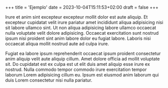 +++
title = 'Ejemplo'
date = 2023-10-04T15:11:53+02:00
draft = false
+++

Irure et anim sint excepteur excepteur mollit dolor est aute aliquip. Et excepteur cupidatat velit irure pariatur amet incididunt aliqua adipisicing nisi sit labore ullamco sint. Ut non aliqua adipisicing labore ullamco occaecat nulla voluptate velit dolore adipisicing. Occaecat exercitation sunt nostrud ipsum nisi proident sint anim labore dolor eu fugiat labore. Laboris nisi occaecat aliqua mollit nostrud aute ad culpa irure.

Fugiat ea labore ipsum reprehenderit occaecat ipsum proident consectetur anim aliquip velit aute aliquip cillum. Amet dolore officia ad mollit voluptate sit. Do cupidatat est ex culpa est ut elit duis amet aliquip esse irure ex nostrud. Nulla commodo tempor commodo irure exercitation tempor laborum Lorem adipisicing cillum eu. Ipsum est eiusmod anim laborum qui duis Lorem consectetur nisi nulla pariatur.
